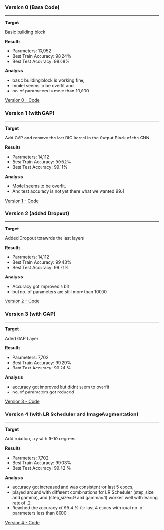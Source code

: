 
### Version 0 (Base Code)
-------------------------

**Target** 

Basic building block 


**Results** 

- Parameters: 13,952
- Best Train Accuracy: 98.24%
- Best Test Accuracy: 98.08%

**Analysis** 

- basic building block is working fine, 
- model seems to be overfit and 
- no. of parameters is more than 10,000

[Version 0 - Code](Session7_Base_Code_Step_0.ipynb)

### Version 1 (with GAP)
-------------------------

**Target** 

Add GAP and remove the last BIG kernel in the Output Block of the CNN.

**Results** 

- Parameters: 14,112
- Best Train Accuracy: 99.62%
- Best Test Accuracy: 99.11%

**Analysis** 

- Model seems to be overfit. 
- And test accuracy is not yet there what we wanted 99.4

[Version 1 - Code](Session7_Base_Code_Step_1.ipynb)

### Version 2 (added Dropout)
-------------------------------

**Target** 

Added Dropout torawrds the last layers

**Results** 

- Parameters: 14,112
- Best Train Accuracy: 99.43%
- Best Test Accuracy: 99.21%

**Analysis** 

- Accuracy got improved a bit
- but no. of parameters are still more than 10000

[Version 2 - Code](Session7_Base_Code_Step_2.ipynb)

### Version 3 (with GAP)
---------------------------------

**Target** 

Aded GAP Layer

**Results** 

- Parameters: 7,702
- Best Train Accuracy: 99.29%
- Best Test Accuracy: 99.24 %

**Analysis** 

- accuracy got improved but didnt seem to overfit 
- no. of parameters got reduced

[Version 3 - Code](Session7_Base_Code_Step_3.ipynb)

### Version 4 (with LR Scheduler and ImageAugmentation)
--------------------------------------

**Target** 

Add rotation, try with 5-10 degrees

**Results** 

- Parameters: 7,702
- Best Train Accuracy: 99.03%
- Best Test Accuracy: 99.42 %

**Analysis** 

- accuracy got increased and was consistent for last 5 epocs, 
- played around with different combinations for LR Scheduler (step_size and gamma), and (step_size=.9 and gamma=.1) worked well with learing rate of .2
- Reached the accuracy of 99.4 % for last 4 epocs with total no. of parameters less than 8000

[Version 4 - Code](Session7_Base_Code_Step_4.ipynb)


